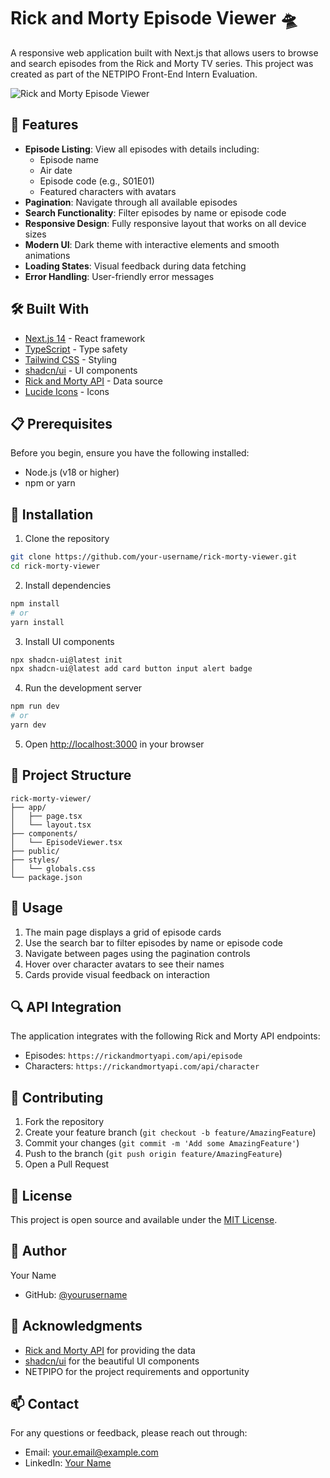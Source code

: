 # Rick and Morty Episode Viewer 🛸

A responsive web application built with Next.js that allows users to browse and search episodes from the Rick and Morty TV series. This project was created as part of the NETPIPO Front-End Intern Evaluation.

![Rick and Morty Episode Viewer](https://rickandmortyapi.com/api/placeholder/400/300)

## 🚀 Features

- **Episode Listing**: View all episodes with details including:
  - Episode name
  - Air date
  - Episode code (e.g., S01E01)
  - Featured characters with avatars
- **Pagination**: Navigate through all available episodes
- **Search Functionality**: Filter episodes by name or episode code
- **Responsive Design**: Fully responsive layout that works on all device sizes
- **Modern UI**: Dark theme with interactive elements and smooth animations
- **Loading States**: Visual feedback during data fetching
- **Error Handling**: User-friendly error messages

## 🛠️ Built With

- [Next.js 14](https://nextjs.org/) - React framework
- [TypeScript](https://www.typescriptlang.org/) - Type safety
- [Tailwind CSS](https://tailwindcss.com/) - Styling
- [shadcn/ui](https://ui.shadcn.com/) - UI components
- [Rick and Morty API](https://rickandmortyapi.com/) - Data source
- [Lucide Icons](https://lucide.dev/) - Icons

## 📋 Prerequisites

Before you begin, ensure you have the following installed:
- Node.js (v18 or higher)
- npm or yarn

## 🔧 Installation

1. Clone the repository
```bash
git clone https://github.com/your-username/rick-morty-viewer.git
cd rick-morty-viewer
```

2. Install dependencies
```bash
npm install
# or
yarn install
```

3. Install UI components
```bash
npx shadcn-ui@latest init
npx shadcn-ui@latest add card button input alert badge
```

4. Run the development server
```bash
npm run dev
# or
yarn dev
```

5. Open [http://localhost:3000](http://localhost:3000) in your browser

## 📁 Project Structure

```
rick-morty-viewer/
├── app/
│   ├── page.tsx
│   └── layout.tsx
├── components/
│   └── EpisodeViewer.tsx
├── public/
├── styles/
│   └── globals.css
└── package.json
```

## 🎯 Usage

1. The main page displays a grid of episode cards
2. Use the search bar to filter episodes by name or episode code
3. Navigate between pages using the pagination controls
4. Hover over character avatars to see their names
5. Cards provide visual feedback on interaction

## 🔍 API Integration

The application integrates with the following Rick and Morty API endpoints:
- Episodes: `https://rickandmortyapi.com/api/episode`
- Characters: `https://rickandmortyapi.com/api/character`

## 🤝 Contributing

1. Fork the repository
2. Create your feature branch (`git checkout -b feature/AmazingFeature`)
3. Commit your changes (`git commit -m 'Add some AmazingFeature'`)
4. Push to the branch (`git push origin feature/AmazingFeature`)
5. Open a Pull Request

## 📝 License

This project is open source and available under the [MIT License](LICENSE).

## 👤 Author

Your Name
- GitHub: [@yourusername](https://github.com/yourusername)

## 🙏 Acknowledgments

- [Rick and Morty API](https://rickandmortyapi.com/) for providing the data
- [shadcn/ui](https://ui.shadcn.com/) for the beautiful UI components
- NETPIPO for the project requirements and opportunity

## 📫 Contact

For any questions or feedback, please reach out through:
- Email: your.email@example.com
- LinkedIn: [Your Name](https://linkedin.com/in/yourprofile)